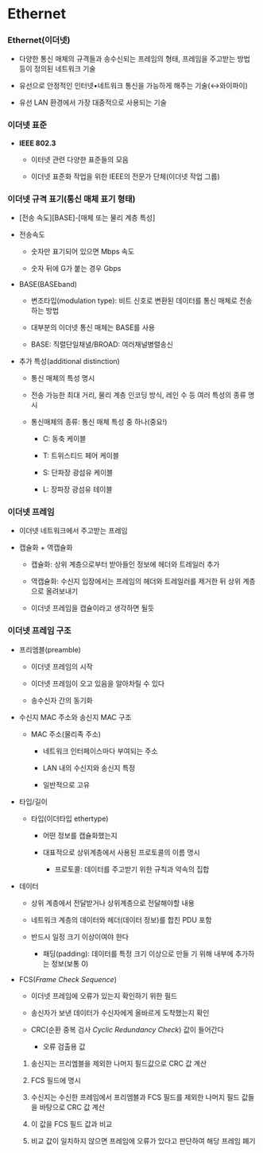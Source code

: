 # Ethernet

### Ethernet(이더넷)

- 다양한 통신 매체의 규격들과 송수신되는 프레임의 형태, 프레임을 주고받는 방법 등이 정의된 네트워크 기술

- 유선으로 안정적인 인터넷•네트워크 통신을 가능하게 해주는 기술(↔와이파이)

- 유선 LAN 환경에서 가장 대중적으로 사용되는 기술

### 이더넷 표준

- **IEEE 802.3**
  
  - 이터넷 관련 다양한 표준들의 모음
  
  - 이더넷 표준화 작업을 위한 IEEE의 전문가 단체(이더넷 작업 그룹)

### 이더넷 규격 표기(통신 매체 표기 형태)

- [전송 속도][BASE]-[매체 또는 물리 계층 특성]

- 전송속도
  
  - 숫자만 표기되어 있으면 Mbps 속도
  
  - 숫자 뒤에 G가 붙는 경우 Gbps

- BASE(BASEband)
  
  - 변조타입(modulation type): 비트 신호로 변환된 데이터를 통신 매체로 전송하는 방법
  
  - 대부분의 이더넷 통신 매체는 BASE를 사용
  
  - BASE: 직렬단일채녈/BROAD: 여러채널병렬송신

- 추가 특성(additional distinction)
  
  - 통신 매체의 특성 명시
  
  - 전송 가능한 최대 거리, 물리 계층 인코딩 방식, 레인 수 등 여러 특성의 종류 명시
  
  - 통신매체의 종류: 통신 매체 특성 중 하나(중요!)
    
    - C: 동축 케이블
    
    - T: 트위스티드 페어 케이블
    
    - S: 단파장 광섬유 케이블
    
    - L: 장파장 광섬유 테이블

### 이더넷 프레임

- 이더넷 네트워크에서 주고받는 프레임

- 캡슐화 + 역캡슐화
  
  - 캡슐화: 상위 계층으로부터 받아들인 정보에 헤더와 트레일러 추가
  
  - 역캡슐화: 수신지 입장에서는 프레임의 헤더와 트레일러를 제거한 뒤 상위 계층으로 올려보내기
  
  - 이더넷 프레임을 캡슐이라고 생각하면 될듯

### 이더넷 프레임 구조

- 프리엠블(preamble)
  
  - 이더넷 프레임의 시작
  
  - 이더넷 프레임이 오고 있음을 알아차릴 수 있다
  
  - 송수신자 간의 동기화

- 수신지 MAC 주소와 송신지 MAC 구조
  
  - MAC 주소(물리족 주소)
    
    - 네트워크 인터페이스마다 부여되는 주소
    
    - LAN 내의 수신지와 송신지 특정
    
    - 일반적으로 고유

- 타입/길이
  
  - 타입(이더타입 ethertype)
    
    - 어떤 정보를 캡슐화했는지
    
    - 대표적으로 상위계층에서 사용된 프로토콜의 이름 명시
      
      - 프로토콜: 데이터를 주고받기 위한 규칙과 약속의 집합

- 데이터
  
  - 상위 계층에서 전달받거나 상위계층으로 전달해야할 내용
  
  - 네트워크 계층의 데이터와 헤더(데이터 정보)를 합친 PDU 포함
  
  - 반드시 일정 크기 이상이여야 한다
    
    - 패딩(padding): 데이터를 특정 크기 이상으로 만들 기 위해 내부에 추가하는 정보(보통 0)

- FCS(*Frame Check Sequence*)
  
  - 이더넷 프레임에 오류가 있는지 확인하기 위한 필드
  
  - 송신자가 보낸 데이터가 수신자에게 올바르게 도착했는지 확인
  
  - CRC(순환 중복 검사 *Cyclic Redundancy Check*) 값이 들어간다
    
    - 오류 검출용 값
  1. 송신지는 프리엠블을 제외한 나머지 필드값으로 CRC 값 계산
  
  2. FCS 필드에 명시 
  
  3. 수신지는 수신한 프레임에서 프리엠블과 FCS 필드를 제외한 나머지 필드 값들을 바탕으로 CRC 값 계산
  
  4. 이 값을 FCS 필드 값과 비교
  
  5. 비교 값이 일치하지 않으면 프레임에 오류가 있다고 판단하여 해당 프레임 폐기
